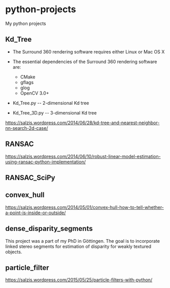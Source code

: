 # python-projects

My python projects

## Kd_Tree

* The Surround 360 rendering software requires either Linux or Mac OS X

* The essential dependencies of the Surround 360 rendering software are:
  * CMake
  * gflags
  * glog
  * OpenCV 3.0+

* Kd_Tree.py -- 2-dimensional Kd tree
* Kd_Tree_3D.py -- 3-dimensional Kd tree

https://salzis.wordpress.com/2014/06/28/kd-tree-and-nearest-neighbor-nn-search-2d-case/

## RANSAC

https://salzis.wordpress.com/2014/06/10/robust-linear-model-estimation-using-ransac-python-implementation/

## RANSAC_SciPy

## convex_hull

https://salzis.wordpress.com/2014/05/01/convex-hull-how-to-tell-whether-a-point-is-inside-or-outside/

## dense_disparity_segments

This project was a part of my PhD in Göttingen. The goal is to incorporate linked stereo segments for estimation of disparity for weakly textured objects.

## particle_filter

https://salzis.wordpress.com/2015/05/25/particle-filters-with-python/

